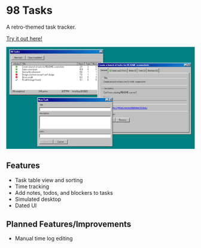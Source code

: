 # 98 Tasks

A retro-themed task tracker.

[Try it out here!](https://98tasks.moddedbear.com)

![Screenshot of 98 Tasks showing the task table, task window, and new task creation window.](/screenshot.png)

## Features

- Task table view and sorting
- Time tracking
- Add notes, todos, and blockers to tasks
- Simulated desktop
- Dated UI

## Planned Features/Improvements

- Manual time log editing

